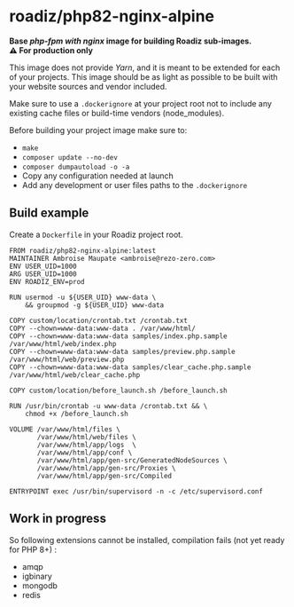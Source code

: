 # roadiz/php82-nginx-alpine
**Base *php-fpm with nginx* image for building Roadiz sub-images.**    
**⚠️ For production only**

This image does not provide *Yarn*, and it is meant
to be extended for each of your projects. This image should be as light as possible
to be built with your website sources and vendor included.

Make sure to use a `.dockerignore` at your project root not to include any existing
cache files or build-time vendors (node_modules).

Before building your project image make sure to:

- `make`
- `composer update --no-dev`
- `composer dumpautoload -o -a`
- Copy any configuration needed at launch
- Add any development or user files paths to the `.dockerignore`

## Build example

Create a `Dockerfile` in your Roadiz project root.

```
FROM roadiz/php82-nginx-alpine:latest
MAINTAINER Ambroise Maupate <ambroise@rezo-zero.com>
ENV USER_UID=1000
ARG USER_UID=1000
ENV ROADIZ_ENV=prod

RUN usermod -u ${USER_UID} www-data \
    && groupmod -g ${USER_UID} www-data

COPY custom/location/crontab.txt /crontab.txt
COPY --chown=www-data:www-data . /var/www/html/
COPY --chown=www-data:www-data samples/index.php.sample /var/www/html/web/index.php
COPY --chown=www-data:www-data samples/preview.php.sample /var/www/html/web/preview.php
COPY --chown=www-data:www-data samples/clear_cache.php.sample /var/www/html/web/clear_cache.php

COPY custom/location/before_launch.sh /before_launch.sh

RUN /usr/bin/crontab -u www-data /crontab.txt && \
    chmod +x /before_launch.sh

VOLUME /var/www/html/files \
       /var/www/html/web/files \
       /var/www/html/app/logs  \
       /var/www/html/app/conf \
       /var/www/html/app/gen-src/GeneratedNodeSources \
       /var/www/html/app/gen-src/Proxies \
       /var/www/html/app/gen-src/Compiled

ENTRYPOINT exec /usr/bin/supervisord -n -c /etc/supervisord.conf
```

## Work in progress

So following extensions cannot be installed, compilation fails (not yet ready for PHP 8+) :

- amqp
- igbinary
- mongodb
- redis
